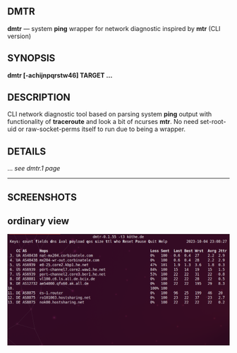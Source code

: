 DMTR
---

**dmtr** — system **ping** wrapper for network diagnostic inspired by **mtr** (CLI version)

SYNOPSIS
--------

**dmtr \[-achijnpqrstw46\] TARGET ...**

DESCRIPTION
-----------

CLI network diagnostic tool based on parsing system **ping** output with functionality of **traceroute** and look a bit of ncurses **mtr**.
No need set-root-uid or raw-socket-perms itself to run due to being a wrapper.

DETAILS
-------
... *see dmtr.1 page*

------------------------------------------------------------------------
SCREENSHOTS
-----------
## ordinary view
![ww-screenshot01](https://raw.githubusercontent.com/yvs2014/dmtr/main/img/ww-screenshot01.png)

